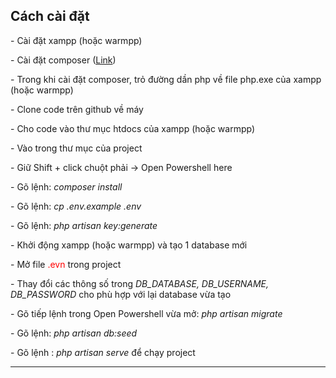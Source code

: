 <h2>Cách cài đặt</h2>
<p> - Cài đặt xampp (hoặc warmpp)</p>
<p> - Cài đặt composer (<a href="https://getcomposer.org/Composer-Setup.exe">Link</a>)</p>
<p> - Trong khi cài đặt composer, trỏ đường dần php về file php.exe của xampp (hoặc warmpp)</p>
<p> - Clone code trên github về máy</p>
<p> - Cho code vào thư mục htdocs của xampp (hoặc warmpp)</p>
<p> - Vào trong thư mục của project</p>
<p> - Giữ Shift + click chuột phải -> Open Powershell here</p>
<p> - Gõ lệnh: <i>composer install</i></p>
<p> - Gõ lệnh: <i>cp .env.example .env</i></p>
<p> - Gõ lệnh: <i>php artisan key:generate</i></p>
<p> - Khởi động xampp (hoặc warmpp) và tạo 1 database mới</p>
<p> - Mở file <span style="color: red">.evn</span> trong project</p>
<p> - Thay đổi các thông số trong <i>DB_DATABASE, DB_USERNAME, DB_PASSWORD</i> cho phù hợp với lại database vừa tạo</p>
<p> - Gõ tiếp lệnh trong Open Powershell vừa mở: <i>php artisan migrate</i></p>
<p> - Gõ lệnh: <i>php artisan db:seed</i></p>
<p> - Gõ lệnh : <i>php artisan serve</i> để chạy project</p>

<hr>
